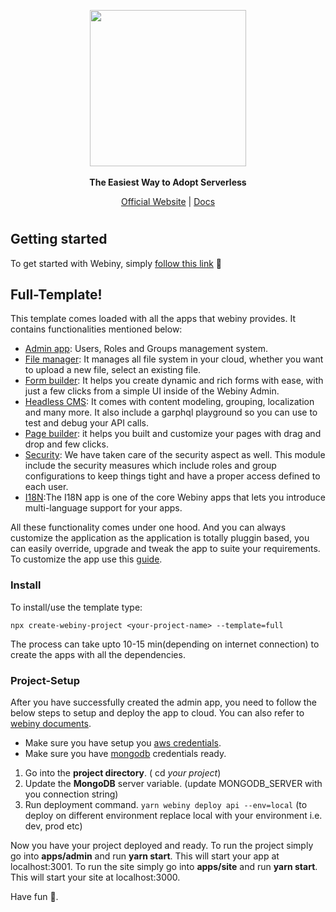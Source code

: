 <p align="center">
  <img src="./static/webiny-logo.svg" width="250">
  <br><br>
  <strong>The Easiest Way to Adopt Serverless</strong>
</p>
<p align="center">
  <a href="https://www.webiny.com">Official Website</a> |
  <a href="https://docs.webiny.com">Docs</a>
</p>

#

## Getting started

To get started with Webiny, simply [follow this link](https://docs.webiny.com) 🚀

## Full-Template!

This template comes loaded with all the apps that webiny provides. It contains functionalities mentioned below:
* [Admin app](https://docs.webiny.com/docs/webiny-apps/admin/introduction): Users, Roles and Groups management system.
* [File manager](https://docs.webiny.com/docs/webiny-apps/file-manager/getting-started): It manages all file system in your cloud, whether you want to upload a new file, select an existing file.
* [Form builder](https://docs.webiny.com/docs/webiny-apps/form-builder/introduction): It helps you create dynamic and rich forms with ease, with just a few clicks from a simple UI inside of the Webiny Admin.
* [Headless CMS](https://docs.webiny.com/docs/webiny-apps/headless-cms/features/content-modeling): It comes with content modeling, grouping, localization and many more. It also include a garphql playground so you can use to test and debug your API calls.
* [Page builder](https://docs.webiny.com/docs/webiny-apps/page-builder/getting-started): it helps you built and customize your pages with drag and drop and few clicks.
* [Security](https://docs.webiny.com/docs/webiny-apps/security/introduction): We have taken care of the security aspect as well. This module include the security measures which include roles and group configurations to keep things tight and have a proper access defined to each user.
* [I18N](https://docs.webiny.com/docs/webiny-apps/i18n/introduction):The I18N app is one of the core Webiny apps that lets you introduce multi-language support for your apps.

All these functionality comes under one hood. And you can always customize the application as the application is totally pluggin based, you can easily override, upgrade and tweak the app to suite your requirements. To customize the app use this [guide](https://docs.webiny.com).

### Install
To install/use the template type:
```
npx create-webiny-project <your-project-name> --template=full
```

The process can take upto 10-15 min(depending on internet connection) to create the apps with all the dependencies.

### Project-Setup
After you have successfully created the admin app, you need to follow the below steps to setup and deploy the app to cloud. You can also refer to [webiny documents](http://docs.webiny.com/docs/get-started/quick-start).
* Make sure you have setup you [aws credentials](http://docs.webiny.com/docs/guides/aws-credentials).
* Make sure you have [mongodb](http://docs.webiny.com/docs/guides/mongodb-atlas) credentials ready.
1. Go into the **project directory**. ( cd *your project*)
2. Update the **MongoDB** server variable. (update MONGODB_SERVER with you connection string)
3. Run deployment command. ``` yarn webiny deploy api --env=local ``` (to deploy on different environment replace local with your environment i.e. dev, prod etc)

Now you have your project deployed and ready.
To run the project simply go into **apps/admin** and run **yarn start**.
This will start your app at localhost:3001.
To run the site simply go into **apps/site** and run **yarn start**.
This will start your site at localhost:3000.

Have fun 🚀.